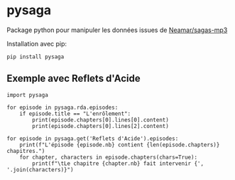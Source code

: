 # pysaga
Package python pour manipuler les données issues de [Neamar/sagas-mp3](https://github.com/Neamar/sagas-mp3)

Installation avec pip:

    pip install pysaga


## Exemple avec Reflets d'Acide

    import pysaga

    for episode in pysaga.rda.episodes:
        if episode.title == "L'enrôlement":
            print(episode.chapters[0].lines[0].content)
            print(episode.chapters[0].lines[2].content)

    for episode in pysaga.get('Reflets d'Acide').episodes:
        print(f"L'épisode {episode.nb} contient {len(episode.chapters)} chapitres.")
        for chapter, characters in episode.chapters(chars=True):
            print(f"\tLe chapitre {chapter.nb} fait intervenir {', '.join(characters)}")

